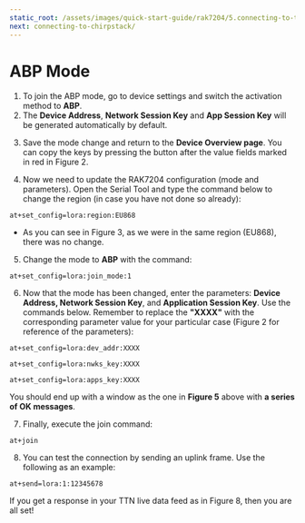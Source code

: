 ```yaml
---
static_root: /assets/images/quick-start-guide/rak7204/5.connecting-to-ttn/abp
next: connecting-to-chirpstack/
---
```

# ABP Mode
1. To join the ABP mode, go to device settings and switch the activation method to **ABP**.
2. The **Device Address**, **Network Session Key** and **App Session Key** will be generated automatically by default.

<rk-img
  :src="`${$frontmatter.static_root}/bs9ladvinybe4v0fqowm.png`"
  width="100%"
  figure-number="1"
  caption="Switching to ABP mode"
/>

3. Save the mode change and return to the **Device Overview page**. You can copy the keys by pressing the button after the value fields marked in red in Figure 2.


<rk-img
  :src="`${$frontmatter.static_root}/ytbwh3dd3u6ul6mw174p.png`"
  width="100%"
  figure-number="2"
  caption="ABP parameters screen"
/>

4. Now we need to update the RAK7204 configuration (mode and parameters). Open the Serial Tool and type the command below to change the region (in case you have not done so already):

```
at+set_config=lora:region:EU868
```
- As you can see in Figure 3, as we were in the same region (EU868), there was no change.

<rk-img
  :src="`${$frontmatter.static_root}/gkaye44gsjjuxhtptjmv.png`"
  width="100%"
  figure-number="3"
  caption="Region setup"
/>

5. Change the mode to **ABP** with the command:
```
at+set_config=lora:join_mode:1
```
<rk-img
  :src="`${$frontmatter.static_root}/xxgmfyq9dkgzu7hcfq4g.png`"
  width="100%"
  figure-number="4"
  caption="Join mode setup"
/>

6. Now that the mode has been changed, enter the parameters: **Device Address, Network  Session Key**, and **Application Session Key**. Use the commands below. Remember to replace the **"XXXX"** with the corresponding parameter value for your particular case (Figure 2 for reference of the parameters):

```
at+set_config=lora:dev_addr:XXXX
```
```
at+set_config=lora:nwks_key:XXXX
```
```
at+set_config=lora:apps_key:XXXX
```

<rk-img
  :src="`${$frontmatter.static_root}/yjupd0dh7ytr1rzqe118.png`"
  width="100%"
  figure-number="5"
  caption="Setting up the RAK7204 ABP parameters"
/>

You should end up with a window as the one in **Figure 5** above with **a series of OK messages**.

7. Finally, execute the join command:
```
at+join
```

<rk-img
  :src="`${$frontmatter.static_root}/y81mijqfbzfvhxlvt8qm.png`"
  width="100%"
  figure-number="6"
  caption="Join command"
/>

8. You can test the connection by sending an uplink frame. Use the following as an example:
```
at+send=lora:1:12345678
```
<rk-img
  :src="`${$frontmatter.static_root}/tfs0ngbmzluoex9gl3kn.png`"
  width="100%"
  figure-number="7"
  caption="Sending an uplink frame"
/>

If you get a response in your TTN live data feed as in Figure 8, then you are all set!

<rk-img
  :src="`${$frontmatter.static_root}/uos1gg9ucwza8nmlt3v6.png`"
  width="100%"
  figure-number="8"
  caption="Sending Data to TTN from RAK7204"
/>
